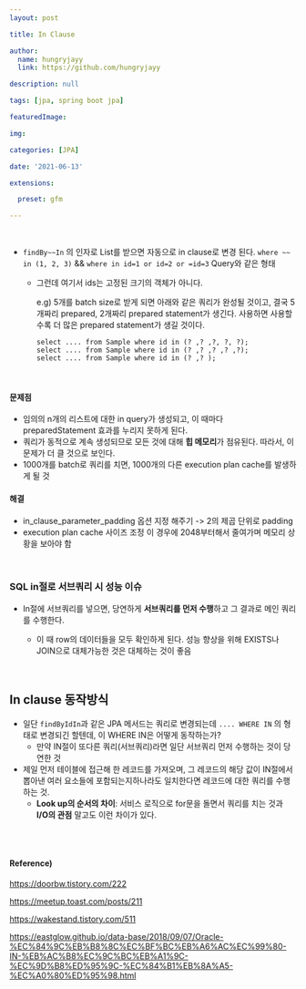 ```yaml
---
layout: post

title: In Clause

author: 
  name: hungryjayy
  link: https://github.com/hungryjayy

description: null

tags: [jpa, spring boot jpa]

featuredImage: 

img: 

categories: [JPA]

date: '2021-06-13'

extensions:

  preset: gfm

---
```


<br>

* `findBy~~In` 의 인자로 List를 받으면 자동으로 in clause로 변경 된다.  `where ~~ in (1, 2, 3)`  && `where in id=1 or id=2 or =id=3` Query와 같은 형태

  * 그런데 여기서 ids는 고정된 크기의 객체가 아니다.

    e.g) 5개를 batch size로 받게 되면 아래와 같은 쿼리가 완성될 것이고, 결국 5개짜리 prepared, 2개짜리 prepared statement가 생긴다. 사용하면 사용할 수록 더 많은 prepared statement가 생길 것이다.

    ``` mysql
    select .... from Sample where id in (? ,? ,?, ?, ?);
    select .... from Sample where id in (? ,? ,? ,? ,?);
    select .... from Sample where id in (? ,? );
    ```

<br>

#### 문제점

* 임의의 n개의 리스트에 대한 in query가 생성되고, 이 때마다 preparedStatement 효과를 누리지 못하게 된다.
* 쿼리가 동적으로 계속 생성되므로 모든 것에 대해 **힙 메모리**가 점유된다. 따라서, 이 문제가 더 클 것으로 보인다.
* 1000개를 batch로 쿼리를 치면, 1000개의 다른 execution plan cache를 발생하게 될 것

#### 해결

* in_clause_parameter_padding 옵션 지정 해주기 -> 2의 제곱 단위로 padding
* execution plan cache 사이즈 조정 이 경우에 2048부터해서 줄여가며 메모리 상황을 보아야 함

<br>

### SQL in절로 서브쿼리 시 성능 이슈

* In절에 서브쿼리를 넣으면, 당연하게 **서브쿼리를 먼저 수행**하고 그 결과로 메인 쿼리를 수행한다.

  * 이 때 row의 데이터들을 모두 확인하게 된다. 성능 향상을 위해 EXISTS나 JOIN으로 대체가능한 것은 대체하는 것이 좋음

<br>

## In clause 동작방식

* 일단 `findByIdIn`과 같은 JPA 메서드는 쿼리로 변경되는데 `.... WHERE IN` 의 형태로 변경되긴 할텐데, 이 WHERE IN은 어떻게 동작하는가?
  * 만약 IN절이 또다른 쿼리(서브쿼리)라면 일단 서브쿼리 먼저 수행하는 것이 당연한 것
* 제일 먼저 테이블에 접근해 한 레코드를 가져오며, 그 레코드의 해당 값이 IN절에서 뽑아낸 여러 요소들에 포함되는지하나라도 일치한다면 레코드에 대한 쿼리를 수행하는 것. 
  * **Look up의 순서의 차이**: 서비스 로직으로 for문을 돌면서 쿼리를 치는 것과 **I/O의 관점** 말고도 이런 차이가 있다.

<br><br>

#### Reference)

https://doorbw.tistory.com/222

https://meetup.toast.com/posts/211

https://wakestand.tistory.com/511

https://eastglow.github.io/data-base/2018/09/07/Oracle-%EC%84%9C%EB%B8%8C%EC%BF%BC%EB%A6%AC%EC%99%80-IN-%EB%AC%B8%EC%9C%BC%EB%A1%9C-%EC%9D%B8%ED%95%9C-%EC%84%B1%EB%8A%A5-%EC%A0%80%ED%95%98.html

